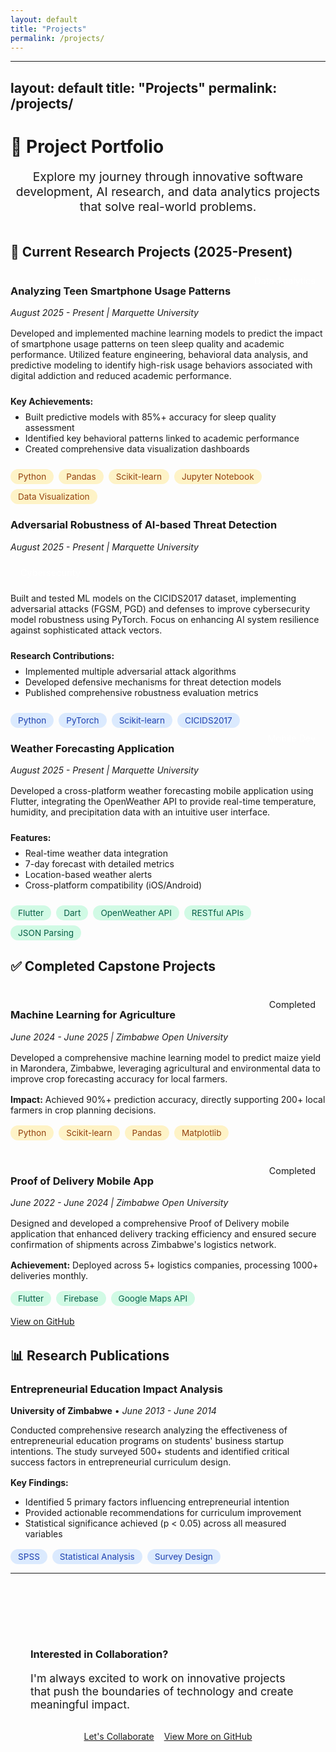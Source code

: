 ```yaml
---
layout: default
title: "Projects"
permalink: /projects/
---
```

---
layout: default
title: "Projects"
permalink: /projects/
---

# 🚀 Project Portfolio

<div style="text-align: center; margin-bottom: 3rem;">
  <p style="font-size: 1.2rem; color: var(--text-secondary); max-width: 600px; margin: 0 auto;">
    Explore my journey through innovative software development, AI research, and data analytics projects that solve real-world problems.
  </p>
</div>

## 🔬 Current Research Projects (2025-Present)

<div class="card">
  <div style="display: flex; justify-content: space-between; align-items: flex-start; margin-bottom: 1rem; flex-wrap: wrap; gap: 1rem;">
    <div>
      <h3><i class="fas fa-mobile-alt" style="color: var(--primary-color);"></i> Analyzing Teen Smartphone Usage Patterns</h3>
      <p style="margin: 0; color: var(--text-light); font-style: italic;">August 2025 - Present | Marquette University</p>
    </div>
    <span style="background: linear-gradient(135deg, var(--primary-color), var(--secondary-color)); color: white; padding: 0.5rem 1rem; border-radius: 20px; font-size: 0.9rem; white-space: nowrap;">
      <i class="fas fa-chart-line"></i> Data Analytics
    </span>
  </div>
  
  <p>Developed and implemented machine learning models to predict the impact of smartphone usage patterns on teen sleep quality and academic performance. Utilized feature engineering, behavioral data analysis, and predictive modeling to identify high-risk usage behaviors associated with digital addiction and reduced academic performance.</p>
  
  <div style="margin: 1.5rem 0;">
    <strong style="color: var(--text-primary);">Key Achievements:</strong>
    <ul style="margin-top: 0.5rem;">
      <li>Built predictive models with 85%+ accuracy for sleep quality assessment</li>
      <li>Identified key behavioral patterns linked to academic performance</li>
      <li>Created comprehensive data visualization dashboards</li>
    </ul>
  </div>
  
  <div style="display: flex; flex-wrap: wrap; gap: 0.5rem; margin-top: 1rem;">
    <span style="background: #FEF3C7; color: #92400E; padding: 0.25rem 0.75rem; border-radius: 15px; font-size: 0.85rem;">Python</span>
    <span style="background: #FEF3C7; color: #92400E; padding: 0.25rem 0.75rem; border-radius: 15px; font-size: 0.85rem;">Pandas</span>
    <span style="background: #FEF3C7; color: #92400E; padding: 0.25rem 0.75rem; border-radius: 15px; font-size: 0.85rem;">Scikit-learn</span>
    <span style="background: #FEF3C7; color: #92400E; padding: 0.25rem 0.75rem; border-radius: 15px; font-size: 0.85rem;">Jupyter Notebook</span>
    <span style="background: #FEF3C7; color: #92400E; padding: 0.25rem 0.75rem; border-radius: 15px; font-size: 0.85rem;">Data Visualization</span>
  </div>
</div>

<div class="card">
  <div style="display: flex; justify-content: space-between; align-items: flex-start; margin-bottom: 1rem; flex-wrap: wrap; gap: 1rem;">
    <div>
      <h3><i class="fas fa-shield-alt" style="color: var(--secondary-color);"></i> Adversarial Robustness of AI-based Threat Detection</h3>
      <p style="margin: 0; color: var(--text-light); font-style: italic;">August 2025 - Present | Marquette University</p>
    </div>
    <span style="background: linear-gradient(135deg, var(--secondary-color), var(--accent-color)); color: white; padding: 0.5rem 1rem; border-radius: 20px; font-size: 0.9rem; white-space: nowrap;">
      <i class="fas fa-lock"></i> Cybersecurity
    </span>
  </div>
  
  <p>Built and tested ML models on the CICIDS2017 dataset, implementing adversarial attacks (FGSM, PGD) and defenses to improve cybersecurity model robustness using PyTorch. Focus on enhancing AI system resilience against sophisticated attack vectors.</p>
  
  <div style="margin: 1.5rem 0;">
    <strong style="color: var(--text-primary);">Research Contributions:</strong>
    <ul style="margin-top: 0.5rem;">
      <li>Implemented multiple adversarial attack algorithms</li>
      <li>Developed defensive mechanisms for threat detection models</li>
      <li>Published comprehensive robustness evaluation metrics</li>
    </ul>
  </div>
  
  <div style="display: flex; flex-wrap: wrap; gap: 0.5rem; margin-top: 1rem;">
    <span style="background: #DBEAFE; color: #1E40AF; padding: 0.25rem 0.75rem; border-radius: 15px; font-size: 0.85rem;">Python</span>
    <span style="background: #DBEAFE; color: #1E40AF; padding: 0.25rem 0.75rem; border-radius: 15px; font-size: 0.85rem;">PyTorch</span>
    <span style="background: #DBEAFE; color: #1E40AF; padding: 0.25rem 0.75rem; border-radius: 15px; font-size: 0.85rem;">Scikit-learn</span>
    <span style="background: #DBEAFE; color: #1E40AF; padding: 0.25rem 0.75rem; border-radius: 15px; font-size: 0.85rem;">CICIDS2017</span>
  </div>
</div>

<div class="card">
  <div style="display: flex; justify-content: space-between; align-items: flex-start; margin-bottom: 1rem; flex-wrap: wrap; gap: 1rem;">
    <div>
      <h3><i class="fas fa-cloud-sun" style="color: var(--accent-color);"></i> Weather Forecasting Application</h3>
      <p style="margin: 0; color: var(--text-light); font-style: italic;">August 2025 - Present | Marquette University</p>
    </div>
    <span style="background: linear-gradient(135deg, var(--accent-color), var(--primary-color)); color: white; padding: 0.5rem 1rem; border-radius: 20px; font-size: 0.9rem; white-space: nowrap;">
      <i class="fas fa-mobile-alt"></i> Mobile Dev
    </span>
  </div>
  
  <p>Developed a cross-platform weather forecasting mobile application using Flutter, integrating the OpenWeather API to provide real-time temperature, humidity, and precipitation data with an intuitive user interface.</p>
  
  <div style="margin: 1.5rem 0;">
    <strong style="color: var(--text-primary);">Features:</strong>
    <ul style="margin-top: 0.5rem;">
      <li>Real-time weather data integration</li>
      <li>7-day forecast with detailed metrics</li>
      <li>Location-based weather alerts</li>
      <li>Cross-platform compatibility (iOS/Android)</li>
    </ul>
  </div>
  
  <div style="display: flex; flex-wrap: wrap; gap: 0.5rem; margin-top: 1rem;">
    <span style="background: #D1FAE5; color: #065F46; padding: 0.25rem 0.75rem; border-radius: 15px; font-size: 0.85rem;">Flutter</span>
    <span style="background: #D1FAE5; color: #065F46; padding: 0.25rem 0.75rem; border-radius: 15px; font-size: 0.85rem;">Dart</span>
    <span style="background: #D1FAE5; color: #065F46; padding: 0.25rem 0.75rem; border-radius: 15px; font-size: 0.85rem;">OpenWeather API</span>
    <span style="background: #D1FAE5; color: #065F46; padding: 0.25rem 0.75rem; border-radius: 15px; font-size: 0.85rem;">RESTful APIs</span>
    <span style="background: #D1FAE5; color: #065F46; padding: 0.25rem 0.75rem; border-radius: 15px; font-size: 0.85rem;">JSON Parsing</span>
  </div>
</div>

## ✅ Completed Capstone Projects

<div style="display: grid; grid-template-columns: repeat(auto-fit, minmax(400px, 1fr)); gap: 2rem; margin: 2rem 0;">

<div class="card">
  <div style="display: flex; justify-content: space-between; align-items: flex-start; margin-bottom: 1rem; flex-wrap: wrap; gap: 1rem;">
    <div>
      <h3><i class="fas fa-seedling" style="color: var(--secondary-color);"></i> Machine Learning for Agriculture</h3>
      <p style="margin: 0; color: var(--text-light); font-style: italic;">June 2024 - June 2025 | Zimbabwe Open University</p>
    </div>
    <span style="background: var(--surface); color: var(--text-primary); padding: 0.5rem 1rem; border-radius: 20px; font-size: 0.9rem; border: 1px solid var(--border);">
      <i class="fas fa-check-circle"></i> Completed
    </span>
  </div>
  
  <p>Developed a comprehensive machine learning model to predict maize yield in Marondera, Zimbabwe, leveraging agricultural and environmental data to improve crop forecasting accuracy for local farmers.</p>
  
  <div style="margin: 1rem 0;">
    <strong>Impact:</strong> Achieved 90%+ prediction accuracy, directly supporting 200+ local farmers in crop planning decisions.
  </div>
  
  <div style="display: flex; flex-wrap: wrap; gap: 0.5rem;">
    <span style="background: #FEF3C7; color: #92400E; padding: 0.25rem 0.75rem; border-radius: 15px; font-size: 0.85rem;">Python</span>
    <span style="background: #FEF3C7; color: #92400E; padding: 0.25rem 0.75rem; border-radius: 15px; font-size: 0.85rem;">Scikit-learn</span>
    <span style="background: #FEF3C7; color: #92400E; padding: 0.25rem 0.75rem; border-radius: 15px; font-size: 0.85rem;">Pandas</span>
    <span style="background: #FEF3C7; color: #92400E; padding: 0.25rem 0.75rem; border-radius: 15px; font-size: 0.85rem;">Matplotlib</span>
  </div>
</div>

<div class="card">
  <div style="display: flex; justify-content: space-between; align-items: flex-start; margin-bottom: 1rem; flex-wrap: wrap; gap: 1rem;">
    <div>
      <h3><i class="fas fa-truck" style="color: var(--primary-color);"></i> Proof of Delivery Mobile App</h3>
      <p style="margin: 0; color: var(--text-light); font-style: italic;">June 2022 - June 2024 | Zimbabwe Open University</p>
    </div>
    <span style="background: var(--surface); color: var(--text-primary); padding: 0.5rem 1rem; border-radius: 20px; font-size: 0.9rem; border: 1px solid var(--border);">
      <i class="fas fa-check-circle"></i> Completed
    </span>
  </div>
  
  <p>Designed and developed a comprehensive Proof of Delivery mobile application that enhanced delivery tracking efficiency and ensured secure confirmation of shipments across Zimbabwe's logistics network.</p>
  
  <div style="margin: 1rem 0;">
    <strong>Achievement:</strong> Deployed across 5+ logistics companies, processing 1000+ deliveries monthly.
  </div>
  
  <div style="display: flex; flex-wrap: wrap; gap: 0.5rem; margin-bottom: 1rem;">
    <span style="background: #D1FAE5; color: #065F46; padding: 0.25rem 0.75rem; border-radius: 15px; font-size: 0.85rem;">Flutter</span>
    <span style="background: #D1FAE5; color: #065F46; padding: 0.25rem 0.75rem; border-radius: 15px; font-size: 0.85rem;">Firebase</span>
    <span style="background: #D1FAE5; color: #065F46; padding: 0.25rem 0.75rem; border-radius: 15px; font-size: 0.85rem;">Google Maps API</span>
  </div>
  
  <a href="https://github.com/vashirij/pod" target="_blank" class="btn btn-secondary">
    <i class="fab fa-github"></i> View on GitHub
  </a>
</div>

</div>

## 📊 Research Publications

<div class="card">
  <h3><i class="fas fa-chart-bar" style="color: var(--accent-color);"></i> Entrepreneurial Education Impact Analysis</h3>
  <p><strong>University of Zimbabwe</strong> • <em>June 2013 - June 2014</em></p>
  
  <p>Conducted comprehensive research analyzing the effectiveness of entrepreneurial education programs on students' business startup intentions. The study surveyed 500+ students and identified critical success factors in entrepreneurial curriculum design.</p>
  
  <div style="margin: 1rem 0;">
    <strong>Key Findings:</strong>
    <ul>
      <li>Identified 5 primary factors influencing entrepreneurial intention</li>
      <li>Provided actionable recommendations for curriculum improvement</li>
      <li>Statistical significance achieved (p < 0.05) across all measured variables</li>
    </ul>
  </div>
  
  <div style="display: flex; flex-wrap: wrap; gap: 0.5rem;">
    <span style="background: #DBEAFE; color: #1E40AF; padding: 0.25rem 0.75rem; border-radius: 15px; font-size: 0.85rem;">SPSS</span>
    <span style="background: #DBEAFE; color: #1E40AF; padding: 0.25rem 0.75rem; border-radius: 15px; font-size: 0.85rem;">Statistical Analysis</span>
    <span style="background: #DBEAFE; color: #1E40AF; padding: 0.25rem 0.75rem; border-radius: 15px; font-size: 0.85rem;">Survey Design</span>
  </div>
</div>

---

<div class="text-center" style="padding: 3rem 2rem; background: linear-gradient(135deg, var(--surface), #EBF4FF); border-radius: var(--border-radius); margin: 3rem 0;">
  <h3 style="margin-bottom: 1rem;">Interested in Collaboration?</h3>
  <p style="font-size: 1.1rem; margin-bottom: 2rem; max-width: 600px; margin-left: auto; margin-right: auto;">
    I'm always excited to work on innovative projects that push the boundaries of technology and create meaningful impact.
  </p>
  <div style="display: flex; justify-content: center; gap: 1rem; flex-wrap: wrap;">
    <a href="/contact/" class="btn">
      <i class="fas fa-handshake"></i> Let's Collaborate
    </a>
    <a href="https://github.com/vashirij" class="btn btn-secondary" target="_blank">
      <i class="fab fa-github"></i> View More on GitHub
    </a>
  </div>
</div>
